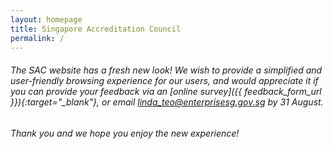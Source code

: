 ```yaml
---
layout: homepage
title: Singapore Accreditation Council
permalink: /
---
```

<!-- Type your notification here - the notification bar will not appear if this is empty. For other changes, refer to _data/homepage.yml to edit the homepage -->

###### The SAC website has a fresh new look! We wish to provide a simplified and user-friendly browsing experience for our users, and  would appreciate it if you can provide your feedback via an [online survey]({{ feedback_form_url }}){:target="\_blank"}, or email <linda_teo@enterprisesg.gov.sg> by 31 August. 

###### Thank you and we hope you enjoy the new experience!
